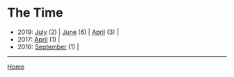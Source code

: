 # The Time

  * 2019: 
      [July](./the-time-2019-07.md) (2) | 
      [June](./the-time-2019-06.md) (6) | 
      [April](./the-time-2019-04.md) (3) | 
  * 2017: 
      [April](./the-time-2017-04.md) (1) | 
  * 2016: 
      [September](./the-time-2016-09.md) (1) | 

----

[Home](../)
